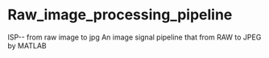 # Raw_image_processing_pipeline
ISP-- from raw image to jpg
An image signal pipeline that from RAW to JPEG by MATLAB
